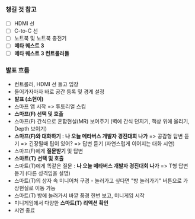 ### 챙길 것 참고
- [ ] HDMI 선
- [ ] C-to-C 선
- [ ] 노트북 및 노트북 충전기
- [ ] **메타 퀘스트 3**
- [ ] **메타 퀘스트 3 컨트롤러들**
### 발표 흐름
- 컨트롤러, HDMI 선 들고 입장
- 들어가자마자 바로 공간 등록 및 경계 설정
- **발표 (소현이)**
- 스마프 앱 시작 => 튜토리얼 스킵
- **스마프(F) 선택 및 호출**
- 스마프(F) 간식으로 혼합현실(MR) 보여주기 (벽에 간식 던지기, 책상 위에 올리기, Depth 보이기)
- **스마프(F)와 대화하기** : **나 오늘 메타버스 개발자 경진대회 나가** => 공감형 답변 듣기 => 긴장될때 팁이 있어? => 답변 듣기 (자연스럽게 이어지는 대화 시연)
- 스마프(F)에게 **질문받기** 및 답변
- **스마트(T) 선택 및 호출**
- 스마트(T)에게 똑같은 질문 : **나 오늘 메타버스 개발자 경진대회 나가** => T형 답변 듣기 (다른 성격임을 설명)
- 스마트(T)의 상자 속 미니어처 구경 - 놀러가고 싶다면 "방 놀러가기" 버튼으로 가상현실로 이동 가능
- 스마트(T) 방에 놀러가서 바깥 풍경 한번 보고, 미니게임 시작
- 미니게임에서 다양한 **스마트(T) 리액션 확인** 
- 시연 종료